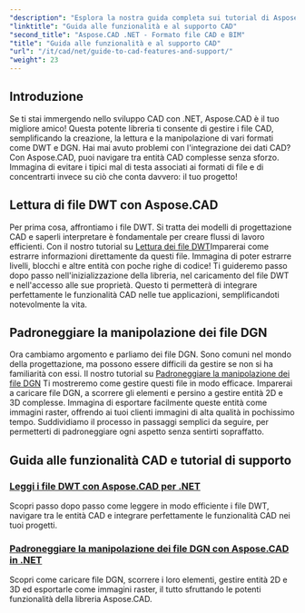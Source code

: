 ```yaml
---
"description": "Esplora la nostra guida completa sui tutorial di Aspose.CAD per .NET, perfetta per gli sviluppatori che desiderano migliorare il proprio software con funzionalità CAD."
"linktitle": "Guida alle funzionalità e al supporto CAD"
"second_title": "Aspose.CAD .NET - Formato file CAD e BIM"
"title": "Guida alle funzionalità e al supporto CAD"
"url": "/it/cad/net/guide-to-cad-features-and-support/"
"weight": 23
---
```


## Introduzione

Se ti stai immergendo nello sviluppo CAD con .NET, Aspose.CAD è il tuo migliore amico! Questa potente libreria ti consente di gestire i file CAD, semplificando la creazione, la lettura e la manipolazione di vari formati come DWT e DGN. Hai mai avuto problemi con l'integrazione dei dati CAD? Con Aspose.CAD, puoi navigare tra entità CAD complesse senza sforzo. Immagina di evitare i tipici mal di testa associati ai formati di file e di concentrarti invece su ciò che conta davvero: il tuo progetto!

## Lettura di file DWT con Aspose.CAD

Per prima cosa, affrontiamo i file DWT. Si tratta dei modelli di progettazione CAD e saperli interpretare è fondamentale per creare flussi di lavoro efficienti. Con il nostro tutorial su [Lettura dei file DWT](./read-dwt-files/)Imparerai come estrarre informazioni direttamente da questi file. Immagina di poter estrarre livelli, blocchi e altre entità con poche righe di codice! Ti guideremo passo dopo passo nell'inizializzazione della libreria, nel caricamento del file DWT e nell'accesso alle sue proprietà. Questo ti permetterà di integrare perfettamente le funzionalità CAD nelle tue applicazioni, semplificandoti notevolmente la vita.

## Padroneggiare la manipolazione dei file DGN

Ora cambiamo argomento e parliamo dei file DGN. Sono comuni nel mondo della progettazione, ma possono essere difficili da gestire se non si ha familiarità con essi. Il nostro tutorial su [Padroneggiare la manipolazione dei file DGN](./mastering-dgn-file-manipulation/) Ti mostreremo come gestire questi file in modo efficace. Imparerai a caricare file DGN, a scorrere gli elementi e persino a gestire entità 2D e 3D complesse. Immagina di esportare facilmente queste entità come immagini raster, offrendo ai tuoi clienti immagini di alta qualità in pochissimo tempo. Suddividiamo il processo in passaggi semplici da seguire, per permetterti di padroneggiare ogni aspetto senza sentirti sopraffatto.

## Guida alle funzionalità CAD e tutorial di supporto
### [Leggi i file DWT con Aspose.CAD per .NET](./read-dwt-files/)
Scopri passo dopo passo come leggere in modo efficiente i file DWT, navigare tra le entità CAD e integrare perfettamente le funzionalità CAD nei tuoi progetti.
### [Padroneggiare la manipolazione dei file DGN con Aspose.CAD in .NET](./mastering-dgn-file-manipulation/)
Scopri come caricare file DGN, scorrere i loro elementi, gestire entità 2D e 3D ed esportarle come immagini raster, il tutto sfruttando le potenti funzionalità della libreria Aspose.CAD.